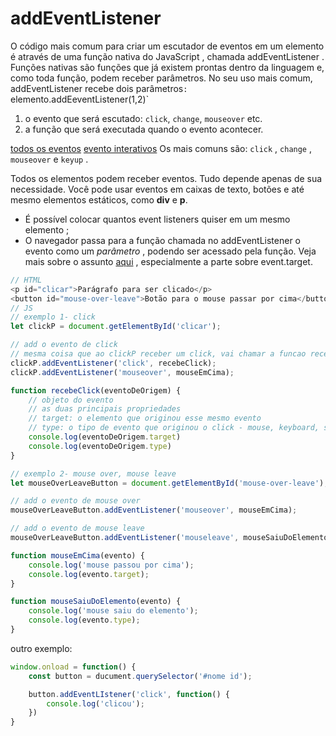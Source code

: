 # addEventListener
O código mais comum para criar um escutador de eventos em um elemento é através de uma função nativa do JavaScript , chamada addEventListener . Funções nativas são funções que já existem prontas dentro da linguagem e, como toda função, podem receber parâmetros.
No seu uso mais comum, addEventListener recebe dois parâmetros`:
`elemento.addEeventListener(1,2)`
1. o evento que será escutado: `click`, `change`, `mouseover` etc.
2. a função que será executada quando o evento acontecer.

[todos os eventos](https://www.w3schools.com/jsref/dom_obj_event.asp)
[evento interativos](https://codepen.io/johnatas-henrique/pen/jOEQQvZ)
Os mais comuns são: `click` , `change` , `mouseover` e `keyup` .

Todos os elementos podem receber eventos. Tudo depende apenas de sua necessidade. Você pode usar eventos em caixas de texto, botões e até mesmo elementos estáticos, como **div** e **p**.

- É possível colocar quantos event listeners quiser em um mesmo elemento ;
- O navegador passa para a função chamada no addEventListener o evento como um *parâmetro* , podendo ser acessado pela função. Veja mais sobre o assunto [aqui](https://developer.mozilla.org/pt-BR/docs/Web/API/Event) , especialmente a parte sobre event.target.

```javascript
// HTML
<p id="clicar">Parágrafo para ser clicado</p>
<button id="mouse-over-leave">Botão para o mouse passar por cima</button>
// JS
// exemplo 1- click
let clickP = document.getElementById('clicar');

// add o evento de click
// mesma coisa que ao clickP receber um click, vai chamar a funcao recebeClick
clickP.addEventListener('click', recebeClick);
clickP.addEventListener('mouseover', mouseEmCima);

function recebeClick(eventoDeOrigem) {
    // objeto do evento
    // as duas principais propriedades
    // target: o elemento que originou esse mesmo evento
    // type: o tipo de evento que originou o click - mouse, keyboard, screen...
    console.log(eventoDeOrigem.target)
    console.log(eventoDeOrigem.type)
}

// exemplo 2- mouse over, mouse leave
let mouseOverLeaveButton = document.getElementById('mouse-over-leave');

// add o evento de mouse over
mouseOverLeaveButton.addEventListener('mouseover', mouseEmCima);

// add o evento de mouse leave
mouseOverLeaveButton.addEventListener('mouseleave', mouseSaiuDoElemento);

function mouseEmCima(evento) {
    console.log('mouse passou por cima');
    console.log(evento.target);
}

function mouseSaiuDoElemento(evento) {
    console.log('mouse saiu do elemento');
    console.log(evento.type);
}
```

outro exemplo:
```javascript
window.onload = function() {
    const button = ducument.querySelector('#nome id');

    button.addEventLIstener('click', function() {
        console.log('clicou');
    })
}
```
